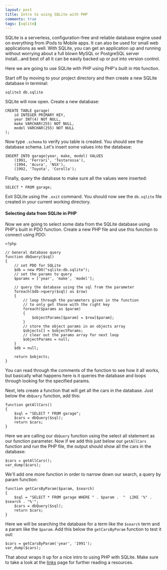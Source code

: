 ```yaml
---
layout: post
title: Intro to using SQLite with PHP
comments: true
tags: [sqlite]
---
```


SQLite is a serverless, configuration-free and reliable database engine used on
everything from iPods to Mobile apps. It can also be used for small web
applications as well. With SQLite, you can get an application up and running
without worrying about a full blown MySQL or PostgreSQL server install...and
best of all it can be easily backed up or put into version control.

Here we are going to use SQLite with PHP using PHP's built in `PDO` function.

Start off by moving to your project directory and then create a new SQLite
database in terminal:

```
sqlite3 db.sqlite
```

SQLite will now open. Create a new database:

```
CREATE TABLE garage(
	id INTEGER PRIMARY KEY,
	year INT(4) NOT NULL,
	make VARCHAR(255) NOT NULL,
	model VARCHAR(255) NOT NULL
);
```

Now type `.schema` to verify you table is created. You should see the database
schema. Let's insert some values into the database:

```
INSERT INTO garage(year, make, model) VALUES
    (1991, 'Ferrari', 'Testarossa'),
	(1994, 'Acura', 'NSX'),
	(1992, 'Toyota', 'Corolla');
```

Finally, query the database to make sure all the values were inserted:

```
SELECT * FROM garage;
```

Exit SQLite using the `.exit` command. You should now see the `db.sqlite` file
created in your current working directory.

#### Selecting data from SQLite in PHP

Now we are going to select some data from the SQLite database using PHP's built
in PDO function. Create a new PHP file and use this function to connect using
PDO:

```
<?php

// General database query
function dbQuery($sql)
{
	// set PDO for SQLite
	$db = new PDO("sqlite:db.sqlite");
	// set the params to query
	$params = ['year', 'make', 'model'];

	// query the database using the sql from the parameter
	foreach($db->query($sql) as $row)
	{
		// loop through the parameters given in the function
		// to only get those with the right key
		foreach($params as $param)
		{
			$objectParams[$param] = $row[$param];
		}
		// store the object params in an objects array
		$objects[] = $objectParams;
		// clear out the params array for next loop
		$objectParams = null;
	}
	$db = null;

	return $objects;
}
```

You can read through the comments of the function to see how it all works, but basically what happens
here is it queries the database and loops through looking for the specified params.

Next, lets create a function that will get all the cars in the database. Just below the `dbQuery` function,
add this:

```
function getAllCars()
{
	$sql = "SELECT * FROM garage";
	$cars = dbQuery($sql);
	return $cars;
}
```

Here we are calling our `dbQuery` function using the select all statement as our function parameter. Now
if we add this just below our `getAllCars` function and run the PHP file, the output should show all the
cars in the database:

```
$cars = getAllCars();
var_dump($cars);
```

We'll add one more function in order to narrow down our search, a query by param function:

```
function getCarsByParam($param, $search)
{
	$sql = "SELECT * FROM garage WHERE " . $param .  "  LIKE '%" . $search . "%'";
	$cars = dbQuery($sql);
	return $cars;
}
```

Here we will be searching the database for a term like the `$search` term and a param like the `$param`. Add this
below the `getCarsByParam` function to test it out:

```
$cars = getCarsByParam('year', '1991');
var_dump($cars);
```

That about wraps it up for a nice intro to using PHP with SQLite. Make sure to take a look at the [links](http://cdmedia.github.io/links/) page
for further reading a resources.
